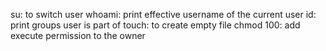 su: to switch user
whoami: print effective username of the current user
id: print  groups user is part of
touch: to create empty file
chmod 100: add execute permission to the owner
